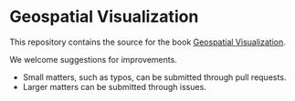 # Geospatial Visualization

This repository contains the source for the book [Geospatial Visualization](https://dcl-geo-vis.stanford.edu/).

We welcome suggestions for improvements.

* Small matters, such as typos, can be submitted through pull requests.
* Larger matters can be submitted through issues.
